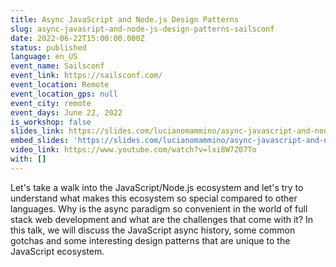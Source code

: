 ```yaml
---
title: Async JavaScript and Node.js Design Patterns
slug: async-javasript-and-node-js-design-patterns-sailsconf
date: 2022-06-22T15:00:00.000Z
status: published
language: en_US
event_name: Sailsconf
event_link: https://sailsconf.com/
event_location: Remote
event_location_gps: null
event_city: remote
event_days: June 22, 2022
is_workshop: false
slides_link: https://slides.com/lucianomammino/async-javascript-and-nodejs-design-patterns
embed_slides: 'https://slides.com/lucianomammino/async-javascript-and-nodejs-design-patterns'
video_link: https://www.youtube.com/watch?v=lxi8W7Z07To
with: []
---
```


Let's take a walk into the JavaScript/Node.js ecosystem and let's try to understand what makes this ecosystem so special compared to other languages. Why is the async paradigm so convenient in the world of full stack web development and what are the challenges that come with it?
In this talk, we will discuss the JavaScript async history, some common gotchas and some interesting design patterns that are unique to the JavaScript ecosystem.

